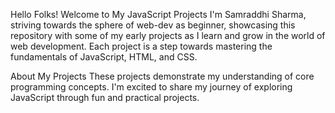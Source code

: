 Hello Folks!
Welcome to My JavaScript Projects
I'm Samraddhi Sharma, striving towards the sphere of web-dev as beginner, showcasing this repository with some of my early projects as I learn and grow in the world of web development. Each project is a step towards mastering the fundamentals of JavaScript, HTML, and CSS.

About My Projects
These projects demonstrate my understanding of core programming concepts. I'm excited to share my journey of exploring JavaScript through fun and practical projects.
